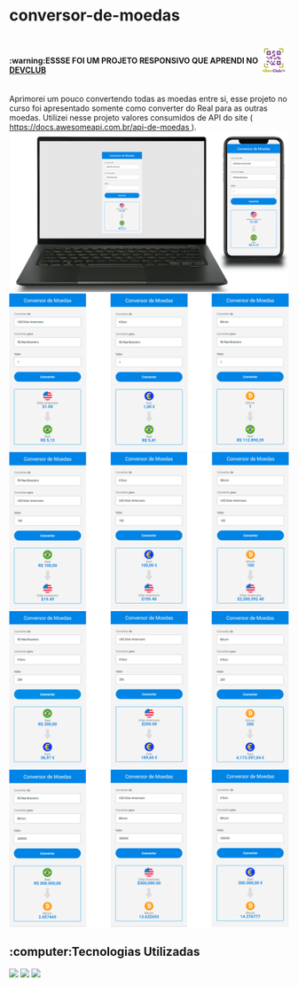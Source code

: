 # conversor-de-moedas
<h4>:warning:ESSSE FOI UM PROJETO RESPONSIVO QUE APRENDI NO <a href="https://rodolfomori.com.br/devclub"> <img src="https://github.com/filipeboneberge/Projeto-Responsivo-Easy-Shopping/blob/master/assets/img/logo-devclub.png?raw=true" width="50px" style="position: relative; top: 20px;">DEVCLUB </a></h4>
<br>Aprimorei um pouco convertendo todas as moedas entre si, esse projeto no curso foi apresentado somente como converter do Real para as outras moedas. Utilizei nesse projeto valores consumidos de API do site ( <a href="https://docs.awesomeapi.com.br/api-de-moedas"> https://docs.awesomeapi.com.br/api-de-moedas </a> ).
<img src="https://raw.githubusercontent.com/filipeboneberge/conversor-de-moedas/f58be100a8cc0aa310f244f038e2f44087050021/assets/conversor-moedas-laptop_phone_mockup.png">
<br>
<img src="https://github.com/filipeboneberge/conversor-de-moedas/blob/master/assets/converter-para-real.png?raw=true">
<img src="https://github.com/filipeboneberge/conversor-de-moedas/blob/master/assets/converter-para-dolar.png?raw=true">
<img src="https://github.com/filipeboneberge/conversor-de-moedas/blob/master/assets/converter-para-euro.png?raw=true">
<img src="https://github.com/filipeboneberge/conversor-de-moedas/blob/master/assets/converter-para-bitcoin.png?raw=true">
<br>
<h2>:computer:Tecnologias Utilizadas</h2>
<img src="https://img.shields.io/badge/HTML5-E34F26?style=for-the-badge&logo=html5&logoColor=white">
<img src="https://img.shields.io/badge/CSS3-1572B6?style=for-the-badge&logo=css3&logoColor=white">
<img src="https://img.shields.io/badge/JavaScript-F7DF1E?style=for-the-badge&logo=javascript&logoColor=black">

